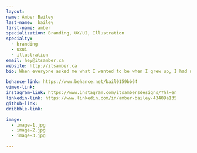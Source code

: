 ```yaml
---
layout:
name: Amber Bailey
last-name:  bailey
first-name: amber
specialization: Branding, UX/UI, Illustration
specialty:
  - branding
  - uxui
  - illustration
email: hey@itsamber.ca
website: http://itsamber.ca
bio: When everyone asked me what I wanted to be when I grew up, I had no idea until I went to New York City. It wasn't until I was staring at a billboard that I said to myself "I want to do this". Having this experience has inspired me to try anything new and to jump feet first into any challenge.

behance-link: https://www.behance.net/bail0159bb64
vimeo-link:
instagram-link: https://www.instagram.com/itsambersdesigns/?hl=en
linkedin-link: https://www.linkedin.com/in/amber-bailey-43409a135
github-link:
dribbble-link:

image:
  - image-1.jpg
  - image-2.jpg
  - image-3.jpg

---
```


